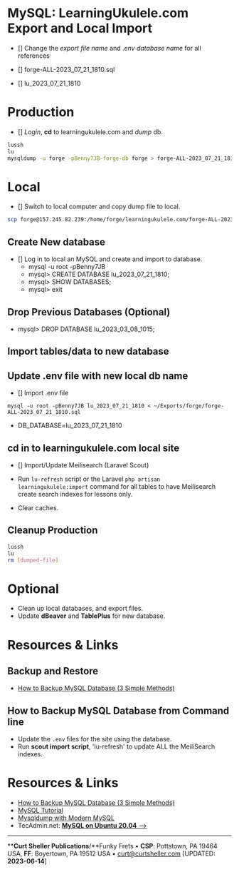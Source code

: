 # MySQL: LearningUkulele.com Export and Local Import

- [] Change the *export file name* and .*env database name* for all references

- []  forge-ALL-2023_07_21_1810.sql
- []  lu_2023_07_21_1810

# Production

- [] *Login*, **cd** to learningukulele.com and *dump* db.

```sh
lussh
lu
mysqldump -u forge -pBenny7JB-forge-db forge > forge-ALL-2023_07_21_1810.sql
```

# Local

- [] Switch to local computer and copy dump file to local.

```sh
scp forge@157.245.82.239:/home/forge/learningukulele.com/forge-ALL-2023_07_21_1810.sql ~/Exports/forge
```

## Create New database

- [] Log in to local an MySQL and create and import to database.
   - mysql -u root -pBenny7JB
   - mysql> CREATE DATABASE lu_2023_07_21_1810;
   - mysql> SHOW DATABASES;
   - mysql> exit

## Drop Previous Databases (Optional)
- mysql> DROP DATABASE lu_2023_03_08_1015;

## Import tables/data to new database

## Update .env file with new local db name

- [] Import .env file

```
mysql -u root -pBenny7JB lu_2023_07_21_1810 < ~/Exports/forge/forge-ALL-2023_07_21_1810.sql
```

- DB_DATABASE=lu_2023_07_21_1810

## cd in to learningukulele.com local site

- [] Import/Update Meilisearch (Laravel Scout)

- Run `lu-refresh` script  or the Laravel `php artisan learningukulele:import` command for all tables to have Meilisearch create search indexes for lessons only.
- Clear caches.


## Cleanup Production

```bash
lussh
lu
rm [dumped-file]
```

# Optional

- Clean up local databases, and export files.
- Update **dBeaver** and **TablePlus** for new database.

# Resources & Links

## Backup and Restore

- [How to Backup MySQL Database (3 Simple Methods)](https://serverguy.com/servers/how-to-backup-mysql-database/)

## How to Backup MySQL Database from Command line

- Update the `.env` files for the site using the database.
- Run <strong>scout import script</strong>, 'lu-refresh' to update ALL the MeiliSearch indexes.

# Resources & Links

- [How to Backup MySQL Database (3 Simple Methods)](https://serverguy.com/servers/how-to-backup-mysql-database/)
- [MySQL Tutorial](https://www.mysqltutorial.org/mysql-show-databases/)
- [Mysqldump with Modern MySQL](https://serversforhackers.com/c/mysqldump-with-modern-mysql)
- TecAdmin.net: [**MySQL on Ubuntu 20.04** -->](https://tecadmin.net/install-mysql-ubuntu-20-04/)

----
****Curt Sheller Publications**/**Funky Frets • **CSP**: Pottstown, PA 19464 USA, **FF**: Boyertown, PA 19512 USA • [curt@curtsheller.com](mailto:curt@curtsheller.com) [UPDATED: **2023-06-14**]
